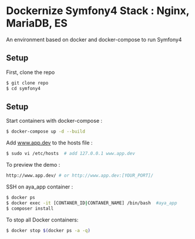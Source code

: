 #  Dockernize Symfony4 Stack : Nginx, MariaDB, ES 


An environment based on docker and docker-compose to run Symfony4


## Setup

First, clone the repo

```bash
$ git clone repo
$ cd symfony4
```

## Setup

Start containers with docker-compose :

```bash
$ docker-compose up -d --build
```

Add www.app.dev to the hosts file :

```bash
$ sudo vi /etc/hosts  # add 127.0.0.1 www.app.dev
```
To preview the demo :

```bash
http://www.app.dev/ # or http://www.app.dev:[YOUR_PORT]/ 
```

SSH on aya_app container :

```bash
$ docker ps
$ docker exec -it [CONTANER_ID|CONTANER_NAME] /bin/bash  #aya_app
$ composer install
```

To stop all Docker containers:

```bash
$ docker stop $(docker ps -a -q)
```